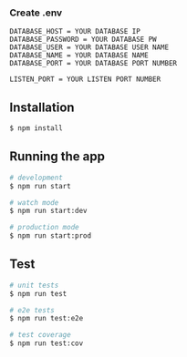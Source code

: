 
### Create .env
```
DATABASE_HOST = YOUR DATABASE IP
DATABASE_PASSWORD = YOUR DATABASE PW
DATABASE_USER = YOUR DATABASE USER NAME
DATABASE_NAME = YOUR DATABASE NAME
DATABASE_PORT = YOUR DATABASE PORT NUMBER

LISTEN_PORT = YOUR LISTEN PORT NUMBER
```

## Installation

```bash
$ npm install
```

## Running the app

```bash
# development
$ npm run start

# watch mode
$ npm run start:dev

# production mode
$ npm run start:prod
```

## Test

```bash
# unit tests
$ npm run test

# e2e tests
$ npm run test:e2e

# test coverage
$ npm run test:cov
```
